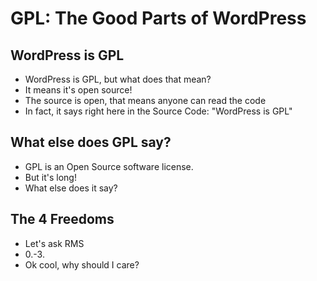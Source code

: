 # GPL: The Good Parts of WordPress

## WordPress is GPL

- WordPress is GPL, but what does that mean?
- It means it's open source!
- The source is open, that means anyone can read the code
- In fact, it says right here in the Source Code: "WordPress is GPL"

## What else does GPL say?

- GPL is an Open Source software license.
- But it's long!
- What else does it say?

## The 4 Freedoms

- Let's ask RMS
- 0.-3.
- Ok cool, why should I care?

##
